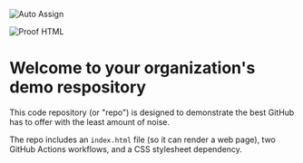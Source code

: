 ![Auto Assign](https://github.com/testorgnew123/demo-repository/actions/workflows/auto-assign.yml/badge.svg)

![Proof HTML](https://github.com/testorgnew123/demo-repository/actions/workflows/proof-html.yml/badge.svg)

# Welcome to your organization's demo respository
This code repository (or "repo") is designed to demonstrate the best GitHub has to offer with the least amount of noise.

The repo includes an `index.html` file (so it can render a web page), two GitHub Actions workflows, and a CSS stylesheet dependency.
